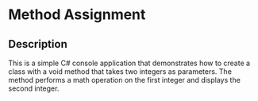 # Method Assignment

## Description
This is a simple C# console application that demonstrates how to create a class
with a void method that takes two integers as parameters. The method performs
a math operation on the first integer and displays the second integer.

